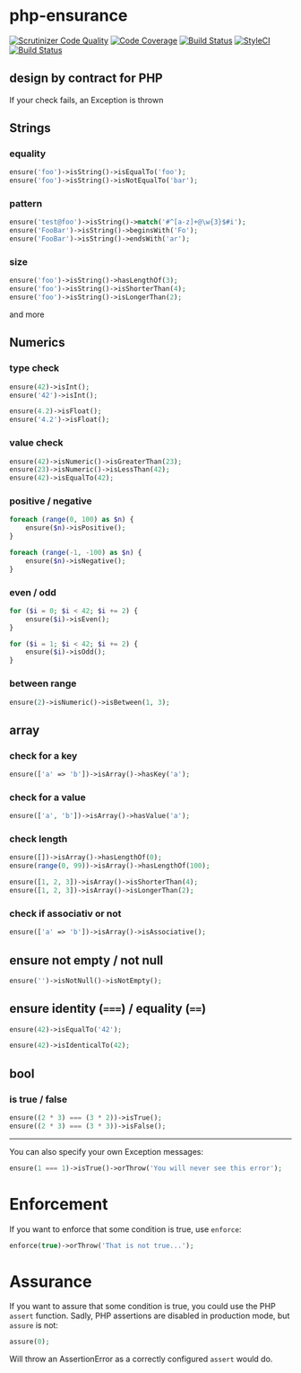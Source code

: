 # php-ensurance

[![Scrutinizer Code Quality](https://scrutinizer-ci.com/g/Dgame/php-ensurance/badges/quality-score.png?b=master)](https://scrutinizer-ci.com/g/Dgame/php-ensurance/?branch=master)
[![Code Coverage](https://scrutinizer-ci.com/g/Dgame/php-ensurance/badges/coverage.png?b=master)](https://scrutinizer-ci.com/g/Dgame/php-ensurance/?branch=master)
[![Build Status](https://scrutinizer-ci.com/g/Dgame/php-ensurance/badges/build.png?b=master)](https://scrutinizer-ci.com/g/Dgame/php-ensurance/build-status/master)
[![StyleCI](https://styleci.io/repos/63493775/shield?branch=master)](https://styleci.io/repos/63493775)
[![Build Status](https://travis-ci.org/Dgame/php-ensurance.svg?branch=master)](https://travis-ci.org/Dgame/php-ensurance)

## design by contract for PHP

If your check fails, an Exception is thrown

## Strings

### equality
```php
ensure('foo')->isString()->isEqualTo('foo');
ensure('foo')->isString()->isNotEqualTo('bar');
```

### pattern
```php
ensure('test@foo')->isString()->match('#^[a-z]+@\w{3}$#i');
ensure('FooBar')->isString()->beginsWith('Fo');
ensure('FooBar')->isString()->endsWith('ar');
```

### size
```php
ensure('foo')->isString()->hasLengthOf(3);
ensure('foo')->isString()->isShorterThan(4);
ensure('foo')->isString()->isLongerThan(2);
```

and more

## Numerics

### type check
```php
ensure(42)->isInt();
ensure('42')->isInt();

ensure(4.2)->isFloat();
ensure('4.2')->isFloat();
```

### value check
```php
ensure(42)->isNumeric()->isGreaterThan(23);
ensure(23)->isNumeric()->isLessThan(42);
ensure(42)->isEqualTo(42);
```

### positive / negative
```php
foreach (range(0, 100) as $n) {
    ensure($n)->isPositive();
}
````

```php
foreach (range(-1, -100) as $n) {
    ensure($n)->isNegative();
}
```

### even / odd
```php
for ($i = 0; $i < 42; $i += 2) {
    ensure($i)->isEven();
}
```

```php
for ($i = 1; $i < 42; $i += 2) {
    ensure($i)->isOdd();
}
```

### between range
```php
ensure(2)->isNumeric()->isBetween(1, 3);
```

## array

### check for a key
```php
ensure(['a' => 'b'])->isArray()->hasKey('a');
```

### check for a value
```php
ensure(['a', 'b'])->isArray()->hasValue('a');
```

### check length
```php
ensure([])->isArray()->hasLengthOf(0);
ensure(range(0, 99))->isArray()->hasLengthOf(100);
```

```php
ensure([1, 2, 3])->isArray()->isShorterThan(4);
ensure([1, 2, 3])->isArray()->isLongerThan(2);
```

### check if associativ or not
```php
ensure(['a' => 'b'])->isArray()->isAssociative();
```

## ensure not empty / not null

```php
ensure('')->isNotNull()->isNotEmpty();
```

## ensure identity (`===`) / equality (`==`)
```php
ensure(42)->isEqualTo('42');
```

```php
ensure(42)->isIdenticalTo(42);
```

## bool

### is true / false

```php
ensure((2 * 3) === (3 * 2))->isTrue();
ensure((2 * 3) === (3 * 3))->isFalse();
```
----

You can also specify your own Exception messages:

```php
ensure(1 === 1)->isTrue()->orThrow('You will never see this error');
```


# Enforcement

If you want to enforce that some condition is true, use `enforce`:
```php
enforce(true)->orThrow('That is not true...');
```

# Assurance

If you want to assure that some condition is true, you could use the PHP `assert` function. Sadly, PHP assertions are disabled in production mode, but `assure` is not:

```php
assure(0);
```

Will throw an AssertionError as a correctly configured `assert` would do.

